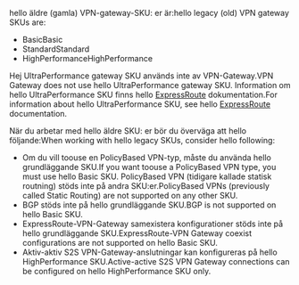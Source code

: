<span data-ttu-id="ec7a3-101">hello äldre (gamla) VPN-gateway-SKU: er är:</span><span class="sxs-lookup"><span data-stu-id="ec7a3-101">hello legacy (old) VPN gateway SKUs are:</span></span>

* <span data-ttu-id="ec7a3-102">Basic</span><span class="sxs-lookup"><span data-stu-id="ec7a3-102">Basic</span></span>
* <span data-ttu-id="ec7a3-103">Standard</span><span class="sxs-lookup"><span data-stu-id="ec7a3-103">Standard</span></span>
* <span data-ttu-id="ec7a3-104">HighPerformance</span><span class="sxs-lookup"><span data-stu-id="ec7a3-104">HighPerformance</span></span>

<span data-ttu-id="ec7a3-105">Hej UltraPerformance gateway SKU används inte av VPN-Gateway.</span><span class="sxs-lookup"><span data-stu-id="ec7a3-105">VPN Gateway does not use hello UltraPerformance gateway SKU.</span></span> <span data-ttu-id="ec7a3-106">Information om hello UltraPerformance SKU finns hello [ExpressRoute](../articles/expressroute/expressroute-about-virtual-network-gateways.md) dokumentation.</span><span class="sxs-lookup"><span data-stu-id="ec7a3-106">For information about hello UltraPerformance SKU, see hello [ExpressRoute](../articles/expressroute/expressroute-about-virtual-network-gateways.md) documentation.</span></span>

<span data-ttu-id="ec7a3-107">När du arbetar med hello äldre SKU: er bör du överväga att hello följande:</span><span class="sxs-lookup"><span data-stu-id="ec7a3-107">When working with hello legacy SKUs, consider hello following:</span></span>

* <span data-ttu-id="ec7a3-108">Om du vill toouse en PolicyBased VPN-typ, måste du använda hello grundläggande SKU.</span><span class="sxs-lookup"><span data-stu-id="ec7a3-108">If you want toouse a PolicyBased VPN type, you must use hello Basic SKU.</span></span> <span data-ttu-id="ec7a3-109">PolicyBased VPN (tidigare kallade statisk routning) stöds inte på andra SKU:er.</span><span class="sxs-lookup"><span data-stu-id="ec7a3-109">PolicyBased VPNs (previously called Static Routing) are not supported on any other SKU.</span></span>
* <span data-ttu-id="ec7a3-110">BGP stöds inte på hello grundläggande SKU.</span><span class="sxs-lookup"><span data-stu-id="ec7a3-110">BGP is not supported on hello Basic SKU.</span></span>
* <span data-ttu-id="ec7a3-111">ExpressRoute-VPN-Gateway samexistera konfigurationer stöds inte på hello grundläggande SKU.</span><span class="sxs-lookup"><span data-stu-id="ec7a3-111">ExpressRoute-VPN Gateway coexist configurations are not supported on hello Basic SKU.</span></span>
* <span data-ttu-id="ec7a3-112">Aktiv-aktiv S2S VPN-Gateway-anslutningar kan konfigureras på hello HighPerformance SKU.</span><span class="sxs-lookup"><span data-stu-id="ec7a3-112">Active-active S2S VPN Gateway connections can be configured on hello HighPerformance SKU only.</span></span>

